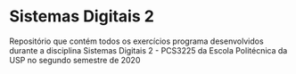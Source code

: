# Sistemas Digitais 2

Repositório que contém todos os exercícios programa desenvolvidos durante a disciplina Sistemas Digitais 2 - PCS3225 da Escola Politécnica da USP no segundo semestre de 2020
